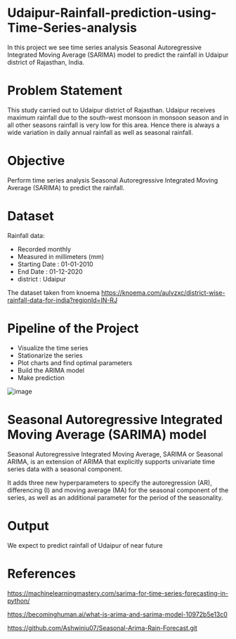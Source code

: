 # Udaipur-Rainfall-prediction-using-Time-Series-analysis
In this project we see time series analysis Seasonal Autoregressive Integrated Moving Average (SARIMA) model to predict the rainfall in Udaipur district of Rajasthan, India.

# Problem Statement
This study carried out to Udaipur district of Rajasthan. Udaipur receives maximum rainfall due to the south-west monsoon in monsoon season and in all other seasons rainfall is very low for this area. Hence there is always a wide variation in daily annual rainfall as well as seasonal rainfall.

# Objective
Perform time series analysis Seasonal Autoregressive Integrated Moving Average (SARIMA) to predict the rainfall.

# Dataset
Rainfall data:
* Recorded monthly
* Measured in millimeters (mm)
* Starting Date : 01-01-2010
* End Date : 01-12-2020
* district : Udaipur

The dataset taken from knoema https://knoema.com/aulvzxc/district-wise-rainfall-data-for-india?regionId=IN-RJ

# Pipeline of the Project
* Visualize the time series
* Stationarize the series
* Plot charts and find optimal parameters
* Build the ARIMA model
* Make prediction

![image](https://user-images.githubusercontent.com/52816788/138025365-59498404-c829-4f7d-83e8-dbddd1f0ea49.png)




# Seasonal Autoregressive Integrated Moving Average (SARIMA) model

Seasonal Autoregressive Integrated Moving Average, SARIMA or Seasonal ARIMA, is an extension of ARIMA that explicitly supports univariate time series data with a seasonal component.

It adds three new hyperparameters to specify the autoregression (AR), differencing (I) and moving average (MA) for the seasonal component of the series, as well as an additional parameter for the period of the seasonality.

# Output

We expect to predict rainfall of Udaipur of near future

# References


https://machinelearningmastery.com/sarima-for-time-series-forecasting-in-python/

https://becominghuman.ai/what-is-arima-and-sarima-model-10972b5e13c0

https://github.com/Ashwiniu07/Seasonal-Arima-Rain-Forecast.git




